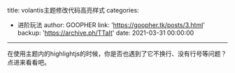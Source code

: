 title: volantis主题修改代码高亮样式
categories:
  - 进阶玩法
author: GOOPHER
link: 'https://goopher.tk/posts/3.html'
backup: 'https://archive.ph/TTaIt'
date: 2021-03-31 00:00:00
---
在使用主题内的highlightjs的时候，你是否也遇到了它不换行、没有行号等问题？点进来看看吧。
<!-- more -->